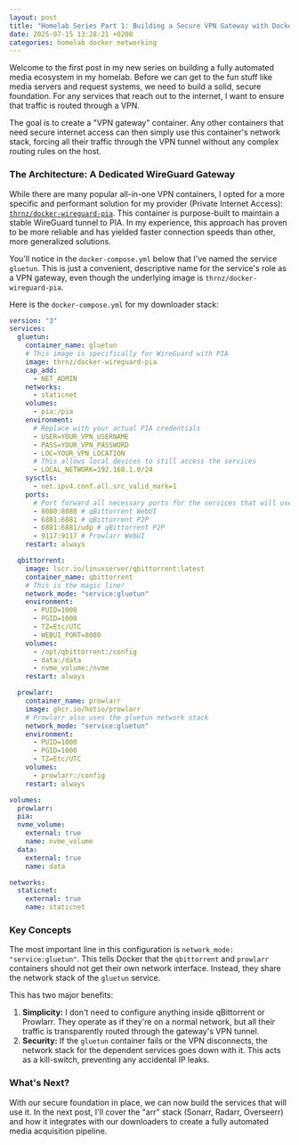 ```yaml
---
layout: post
title: "Homelab Series Part 1: Building a Secure VPN Gateway with Docker"
date: 2025-07-15 13:28:21 +0200
categories: homelab docker networking
---
```


Welcome to the first post in my new series on building a fully automated media
ecosystem in my homelab. Before we can get to the fun stuff like media servers
and request systems, we need to build a solid, secure foundation. For any services
that reach out to the internet, I want to ensure that traffic is routed through a
VPN.

The goal is to create a "VPN gateway" container. Any other containers that need
secure internet access can then simply use this container's network stack,
forcing all their traffic through the VPN tunnel without any complex routing
rules on the host.

### The Architecture: A Dedicated WireGuard Gateway

While there are many popular all-in-one VPN containers, I opted for a more
specific and performant solution for my provider (Private Internet Access):
[`thrnz/docker-wireguard-pia`](https://github.com/thrnz/docker-wireguard-pia).
This container is purpose-built to maintain a stable WireGuard tunnel to PIA. In
my experience, this approach has proven to be more reliable and has yielded
faster connection speeds than other, more generalized solutions.

You'll notice in the `docker-compose.yml` below that I've named the service
`gluetun`. This is just a convenient, descriptive name for the service's role as
a VPN gateway, even though the underlying image is `thrnz/docker-wireguard-pia`.

Here is the `docker-compose.yml` for my downloader stack:

```yaml
version: "3"
services:
  gluetun:
    container_name: gluetun
    # This image is specifically for WireGuard with PIA
    image: thrnz/docker-wireguard-pia
    cap_add:
      - NET_ADMIN
    networks:
      - staticnet
    volumes:
      - pia:/pia
    environment:
      # Replace with your actual PIA credentials
      - USER=YOUR_VPN_USERNAME
      - PASS=YOUR_VPN_PASSWORD
      - LOC=YOUR_VPN_LOCATION
      # This allows local devices to still access the services
      - LOCAL_NETWORK=192.168.1.0/24
    sysctls:
      - net.ipv4.conf.all.src_valid_mark=1
    ports:
      # Port forward all necessary ports for the services that will use this network
      - 8080:8080 # qBittorrent WebUI
      - 6881:6881 # qBittorrent P2P
      - 6881:6881/udp # qBittorrent P2P
      - 9117:9117 # Prowlarr WebUI
    restart: always

  qbittorrent:
    image: lscr.io/linuxserver/qbittorrent:latest
    container_name: qbittorrent
    # This is the magic line!
    network_mode: "service:gluetun"
    environment:
      - PUID=1000
      - PGID=1000
      - TZ=Etc/UTC
      - WEBUI_PORT=8080
    volumes:
      - /opt/qbittorrent:/config
      - data:/data
      - nvme_volume:/nvme
    restart: always

  prowlarr:
    container_name: prowlarr
    image: ghcr.io/hotio/prowlarr
    # Prowlarr also uses the gluetun network stack
    network_mode: "service:gluetun"
    environment:
      - PUID=1000
      - PGID=1000
      - TZ=Etc/UTC
    volumes:
      - prowlarr:/config
    restart: always

volumes:
  prowlarr:
  pia:
  nvme_volume:
    external: true
    name: nvme_volume
  data:
    external: true
    name: data

networks:
  staticnet:
    external: true
    name: staticnet
```

### Key Concepts

The most important line in this configuration is `network_mode: "service:gluetun"`. This tells Docker that the `qbittorrent` and `prowlarr` containers should not get their own network interface. Instead, they share the network stack of the `gluetun` service.

This has two major benefits:

1.  **Simplicity:** I don't need to configure anything inside qBittorrent or Prowlarr. They operate as if they're on a normal network, but all their traffic is transparently routed through the gateway's VPN tunnel.
2.  **Security:** If the `gluetun` container fails or the VPN disconnects, the network stack for the dependent services goes down with it. This acts as a kill-switch, preventing any accidental IP leaks.

### What's Next?

With our secure foundation in place, we can now build the services that will use it. In the next post, I'll cover the "arr" stack (Sonarr, Radarr, Overseerr) and how it integrates with our downloaders to create a fully automated media acquisition pipeline.
